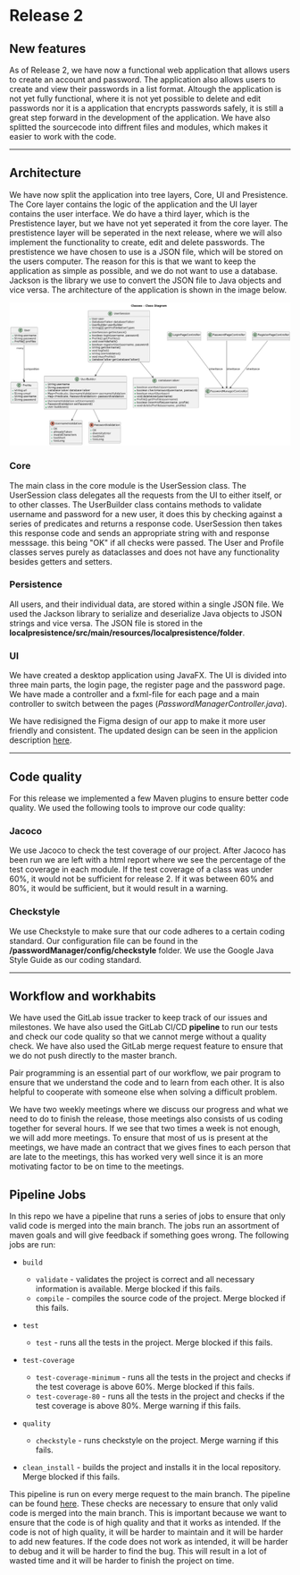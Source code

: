 # Release 2

## New features

<!-- A quick summary of the new features in this release. -->
As of Release 2, we have now a functional web application that allows users to create an account and password.
The application also allows users to create and view their passwords in a list format. Altough the application is not yet fully
functional, where it is not yet possible to delete and edit passwords nor it is a application that encrypts passwords
safely, it is still a great step forward in the development of the application. We have also splitted the sourcecode
into diffrent files and modules, which makes it easier to work with the code.

---

## Architecture

We have now split the application into tree layers, Core,  UI and Presistence. The Core layer contains the logic of the application and the UI layer contains the user interface.
We do have a third layer, which is the Prestistence layer, but we have not yet seperated it from the core layer. The prestistence layer will be seperated in the next release, where we will also
implement the functionality to create, edit and delete passwords. The prestistence we have chosen to use is a JSON file,
which will be stored on the users computer. The reason for this is that we want to keep the application as simple as
possible, and we do not want to use a database. Jackson is the library we use to convert the JSON file to Java objects
and vice versa. The architecture of the application is shown in the image below.

![img.png](../images/release2_classDiagram.png)

### Core

The main class in the core module is the UserSession class. The UserSession class delegates all the requests from the
UI to either itself, or to other classes. The UserBuilder class contains methods to validate username and password for
a new user, it does this by checking against a series of predicates and returns a response code.
UserSession then takes this response code and sends an appropriate string with and response messsage. this being "OK" if all checks were passed.
The User and Profile classes serves purely as dataclasses and does not have any functionality besides getters and setters.

### Persistence

All users, and their individual data, are stored within a single JSON file. We used the Jackson library to
serialize and deserialize Java objects to JSON strings and vice versa. The JSON file is stored in the
**localpresistence/src/main/resources/localpresistence/folder**.

### UI

We have created a desktop application using JavaFX. The UI is divided into three main parts, the login page, the
register page and the password page. We have made a controller and a fxml-file for each page and a main controller to
switch between the pages (*PasswordManagerController.java*).

We have redisigned the Figma design of our app to make it more user friendly and consistent. The updated design can be
seen in the applicion description [here](../../passwordManager/readme.md).

---

## Code quality

For this release we implemented a few Maven plugins to ensure better code quality. We used the following tools to
improve our code quality:

### Jacoco

We use Jacoco to check the test coverage of our project.
After Jacoco has been run we are left with a html report where
we see the percentage of the test coverage in each module.
If the test coverage of a class was under 60%, it would not be sufficient
for release 2. If it was between 60% and 80%, it would be sufficient,
but it would result in a warning.

<!--mvn kommando for å kjøre jacoco-->

### Checkstyle

We use Checkstyle to make sure that our code adheres to a certain coding standard. Our configuration file can be found
in the **/passwordManager/config/checkstyle** folder. We use the Google Java Style Guide as our coding standard.

<!--mvn kommando for å kjøre checkstyle-->

<!--### Spotbugs

We use Spotbugs to analyze our Java code for bugs.-->

---

## Workflow and workhabits

We have used the GitLab issue tracker to keep track of our issues and milestones. We have also used the GitLab CI/CD
**pipeline** to run our tests and check our code quality so that we cannot merge without a quality check. We have
also used the GitLab merge request feature to ensure that we do not push directly to the master branch.

Pair programming is an essential part of our workflow, we pair program to ensure that we understand the code and to
learn from each other. It is also helpful to cooperate with someone else when solving a difficult problem.

We have two weekly meetings where we discuss our progress and what we need to do to finish the release, those meetings
also consists of us coding together for several hours. If we see that two times a week is not enough, we will add more
meetings. To ensure that most of us is present at the meetings, we have made an contract that we gives fines to each
person that are late to the meetings, this has worked very well since it is an more motivating factor to be on time to
the meetings.

## Pipeline Jobs

In this repo we have a pipeline that runs a series of jobs to ensure that only valid code is merged into the main branch.
The jobs run an assortment of maven goals and will give feedback if something goes wrong. The following jobs are run:

- `build`
  - `validate` - validates the project is correct and all necessary information is available. Merge blocked if this fails.
  - `compile` - compiles the source code of the project. Merge blocked if this fails.

- `test`
  - `test` - runs all the tests in the project. Merge blocked if this fails.
- `test-coverage`
  - `test-coverage-minimum` - runs all the tests in the project and checks if the test coverage is above 60%. Merge blocked if this fails.
  - `test-coverage-80` - runs all the tests in the project and checks if the test coverage is above 80%. Merge warning if this fails.
- `quality`
  - `checkstyle` - runs checkstyle on the project. Merge warning if this fails.

- `clean_install` - builds the project and installs it in the local repository. Merge blocked if this fails.

This pipeline is run on every merge request to the main branch. The pipeline can be found [here](../../.gitlab-ci.yml). These checks are necessary to ensure that only valid code is merged into the main branch. This is important because we want to ensure that the code is of high quality and that it works as intended. If the code is not of high quality, it will be harder to maintain and it will be harder to add new features. If the code does not work as intended, it will be harder to debug and it will be harder to find the bug. This will result in a lot of wasted time and it will be harder to finish the project on time.

